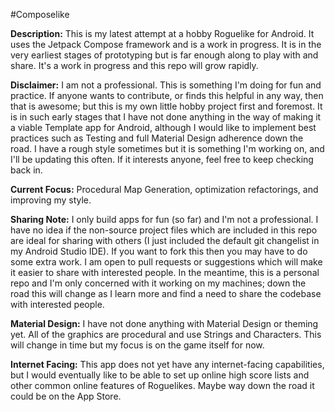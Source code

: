 #Composelike

**Description:** This is my latest attempt at a hobby Roguelike for Android. It uses the Jetpack Compose framework and is a work in progress. It is in the very earliest stages of prototyping but is far enough along to play with and share. It's a work in progress and this repo will grow rapidly.

**Disclaimer:** I am not a professional. This is something I'm doing for fun and practice. If anyone wants to contribute, or finds this helpful in any way, then that is awesome; but this is my own little hobby project first and foremost. It is in such early stages that I have not done anything in the way of making it a viable Template app for Android, although I would like to implement best practices such as Testing and full Material Design adherence down the road. I have a rough style sometimes but it is something I'm working on, and I'll be updating this often. If it interests anyone, feel free to keep checking back in.

**Current Focus:** Procedural Map Generation, optimization refactorings, and improving my style.

**Sharing Note:** I only build apps for fun (so far) and I'm not a professional. I have no idea if the non-source project files which are included in this repo are ideal for sharing with others (I just included the default git changelist in my Android Studio IDE). If you want to fork this then you may have to do some extra work. I am open to pull requests or suggestions which will make it easier to share with interested people. In the meantime, this is a personal repo and I'm only concerned with it working on my machines; down the road this will change as I learn more and find a need to share the codebase with interested people.

**Material Design:** I have not done anything with Material Design or theming yet. All of the graphics are procedural and use Strings and Characters. This will change in time but my focus is on the game itself for now.

**Internet Facing:** This app does not yet have any internet-facing capabilities, but I would eventually like to be able to set up online high score lists and other common online features of Roguelikes. Maybe way down the road it could be on the App Store.
